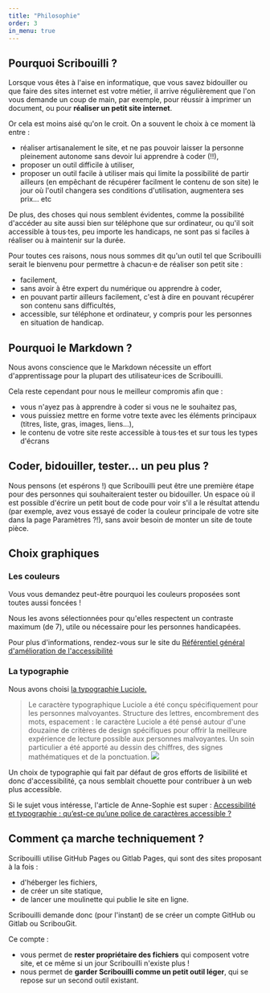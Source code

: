 ```yaml
---
title: "Philosophie"
order: 3
in_menu: true
---
```


## Pourquoi Scribouilli ?

Lorsque vous êtes à l'aise en informatique, que vous savez bidouiller ou que faire des sites internet est votre métier, il arrive régulièrement que l'on vous demande un coup de main, par exemple, pour réussir à imprimer un document, ou pour **réaliser un petit site internet**. 

Or cela est moins aisé qu'on le croit. On a souvent le choix à ce moment là entre :
- réaliser artisanalement le site, et ne pas pouvoir laisser la personne pleinement autonome sans devoir lui apprendre à coder (!!),
- proposer un outil difficile à utiliser,
- proposer un outil facile à utiliser mais qui limite la possibilité de partir ailleurs (en empêchant de récupérer facilment le contenu de son site) le jour où l'outil changera ses conditions d'utilisation, augmentera ses prix… etc

De plus, des choses qui nous semblent évidentes, comme la possibilité d'accéder au site aussi bien sur téléphone que sur ordinateur, ou qu'il soit accessible à tous·tes, peu importe les handicaps, ne sont pas si faciles à réaliser ou à maintenir sur la durée.

Pour toutes ces raisons, nous nous sommes dit qu'un outil tel que Scribouilli serait le bienvenu pour permettre à chacun·e de réaliser son petit site :
- facilement,
- sans avoir à être expert du numérique ou apprendre à coder,
- en pouvant partir ailleurs facilement, c'est à dire en pouvant récupérer son contenu sans difficultés,
- accessible, sur téléphone et ordinateur, y compris pour les personnes en situation de handicap.

## Pourquoi le Markdown ?

Nous avons conscience que le Markdown nécessite un effort d'apprentissage pour la plupart des utilisateur·ices de Scribouilli.

Cela reste cependant pour nous le meilleur compromis afin que : 
- vous n'ayez pas à apprendre à coder si vous ne le souhaitez pas,
- vous puissiez mettre en forme votre texte avec les éléments principaux (titres, liste, gras, images, liens…),
- le contenu de votre site reste accessible à tous·tes et sur tous les types d'écrans

## Coder, bidouiller, tester… un peu plus ?

Nous pensons (et espérons !) que Scribouilli peut être une première étape pour des personnes qui souhaiteraient tester ou bidouiller. Un espace où il est possible d'écrire un petit bout de code pour voir s'il a le résultat attendu (par exemple, avez vous essayé de coder la couleur principale de votre site dans la page Paramètres ?!), sans avoir besoin de monter un site de toute pièce.


## Choix graphiques

### Les couleurs

Vous vous demandez peut-être pourquoi les couleurs proposées sont toutes aussi foncées !

Nous les avons sélectionnées pour qu'elles respectent un contraste maximum (de 7), utile ou nécessaire pour les personnes handicapées. 

Pour plus d'informations, rendez-vous sur le site du [Référentiel général d'amélioration de l'accessibilité](https://accessibilite.numerique.gouv.fr/methode/criteres-et-tests/#3.2)

### La typographie

Nous avons choisi [la typographie Luciole.](http://www.luciole-vision.com/)

> Le caractère typographique Luciole a été conçu spécifiquement pour les personnes malvoyantes. 
> Structure des lettres, encombrement des mots, espacement : le caractère Luciole a été pensé autour d'une douzaine de critères de design spécifiques pour offrir la meilleure expérience de lecture possible aux personnes malvoyantes. Un soin particulier a été apporté au dessin des chiffres, des signes mathématiques et de la ponctuation.
![](http://www.luciole-vision.com/images/about/luciole-typeface-01.jpg)


Un choix de typographie qui fait par défaut de gros efforts de lisibilité et donc d'accessibilité, ça nous semblait chouette pour contribuer à un web plus accessible.

Si le sujet vous intéresse, l'article de Anne-Sophie est super : [Accessibilité et typographie : qu’est-ce qu’une police de caractères accessible ?](https://blog.hello-bokeh.fr/2023/01/12/accessibilite-et-typographie-quest-ce-quune-police-de-caracteres-accessible/)


## Comment ça marche techniquement ?

Scribouilli utilise GitHub Pages ou Gitlab Pages, qui sont des sites proposant à la fois : 
- d'héberger les fichiers, 
- de créer un site statique,
- de lancer une moulinette qui publie le site en ligne.

Scribouilli demande donc (pour l'instant) de se créer un compte GitHub ou Gitlab ou ScribouGit.

Ce compte : 
- vous permet de **rester propriétaire des fichiers** qui composent votre site, et ce même si un jour Scribouilli n'existe plus ! 
- nous permet de **garder Scribouilli comme un petit outil léger**, qui se repose sur un second outil existant.

